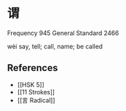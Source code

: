 # 谓
Frequency 945
General Standard 2466

wèi
say, tell; call, name; be called

## References
- [[HSK 5]]
- [[11 Strokes]]
- [[言 Radical]]